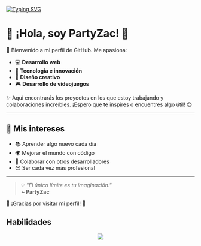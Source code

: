 [![Typing SVG](https://readme-typing-svg.herokuapp.com?size=30&color=FFFFFF&lines=%C2%A1Hola%2C+soy+PartyZac!+👋😎)](https://git.io/typing-svg)

# 🌟 ¡Hola, soy PartyZac! 🌟

👋 Bienvenido a mi perfil de GitHub. Me apasiona:

- 💻 **Desarrollo web**
- 🚀 **Tecnología e innovación**
- 🎨 **Diseño creativo**
- 🎮 **Desarrollo de videojuegos**

✨ Aquí encontrarás los proyectos en los que estoy trabajando y colaboraciones increíbles. ¡Espero que te inspires o encuentres algo útil! 😊

---

## 🌈 Mis intereses
- 📚 Aprender algo nuevo cada día
- 🌍 Mejorar el mundo con código
- 🤝 Colaborar con otros desarrolladores
- 😎 Ser cada vez más profesional

---

> 💡 _"El único límite es tu imaginación."_  
> **~ PartyZac**

🌟 ¡Gracias por visitar mi perfil! 🌟

## Habilidades

<p align="center">
  <a href="https://skillicons.dev">
    <img src="https://skillicons.dev/icons?i=github,git,haxe,javascript,typescript,html,css,rust,c,ruby,cpp,cs,java,go,python,typescript=13" />
  </a>
</p>

<!--
**PartyZac/PartyZac** es un repositorio ✨ _especial_ ✨ porque su archivo `README.md` (este archivo) aparece en tu perfil de GitHub.

Aquí tienes algunas ideas para empezar:
-->
